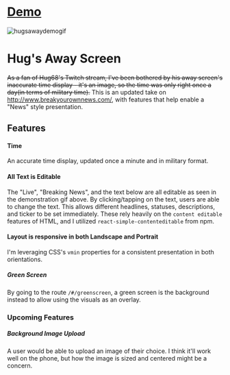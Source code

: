 # [Demo](https://interpretivedashdance.github.io/HugsAwayScreen/#/)

![hugsawaydemogif](https://user-images.githubusercontent.com/6300995/37747961-ec6343c6-2d3e-11e8-87fb-f7676c889ef5.gif)

# Hug's Away Screen
~~As a fan of Hug68's Twitch stream, I've been bothered by his away screen's inaccurate time display - it's an image, so the time was only right once a day(in terms of military time).~~ This is an updated take on http://www.breakyourownnews.com/, with features that help enable a "News" style presentation.

## Features

#### Time 
An accurate time display, updated once a minute and in military format. 

#### All Text is Editable 
The "Live", "Breaking News", and the text below are all editable as seen in the demonstration gif above. By clicking/tapping on the text, users are able to change the text. This allows different headlines, statuses, descriptions, and ticker to be set immediately. These rely heavily on the `content editable` features of HTML, and I utilized `react-simple-contenteditable` from npm. 

#### Layout is responsive in both Landscape and Portrait 
I'm leveraging CSS's `vmin` properties for a consistent presentation in both orientations. 

##### Green Screen
By going to the route `/#/greenscreen`, a green screen is the background instead to allow using the visuals as an overlay.

### Upcoming Features

##### Background Image Upload
A user would be able to upload an image of their choice. I think it'll work well on the phone, but how the image is sized and centered might be a concern.